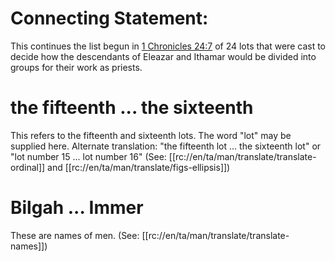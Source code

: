 # Connecting Statement:

This continues the list begun in [1 Chronicles 24:7](../24/07.md) of 24 lots that were cast to decide how the descendants of Eleazar and Ithamar would be divided into groups for their work as priests.

# the fifteenth ... the sixteenth

This refers to the fifteenth and sixteenth lots. The word "lot" may be supplied here. Alternate translation: "the fifteenth lot ... the sixteenth lot" or "lot number 15 ... lot number 16"  (See: [[rc://en/ta/man/translate/translate-ordinal]] and [[rc://en/ta/man/translate/figs-ellipsis]])

# Bilgah ... Immer

These are names of men. (See: [[rc://en/ta/man/translate/translate-names]])